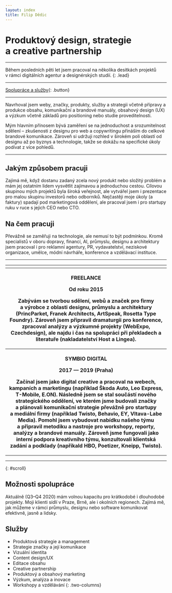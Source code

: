 ```yaml
---
layout: index
title: Filip Dědic
---
```

# Produktový design, strategie a&nbsp;creative partnership

***

Během posledních pěti let jsem pracoval na několika desítkách projektů v&nbsp;rámci digitálních agentur a&nbsp;designérských studií.
{: .lead}

***

[Spolupráce a služby](/#scroll){: .button}

***

Navrhoval jsem weby, značky, produkty, služby a&nbsp;strategii včetně přípravy a produkce obsahu, komunikační a&nbsp;brandové manuály, obsahový design (UX) a&nbsp;výzkum včetně základů pro positioning nebo studie proveditelnosti.

Mým hlavním přínosem bývá zaměření se na jednoduchost a&nbsp;srozumitelnost sdělení – zkušenosti z&nbsp;designu pro web a&nbsp;copywritingu přináším do celkové brandové komunikace. Zároveň si udržuji rozhled v&nbsp;širokém poli oblastí od designu až po byznys a&nbsp;technologie, takže se dokážu na specifické úkoly podívat z&nbsp;více pohledů.

***

## Jakým způsobem pracuji
Zajímá mě, když dostanu zadaný zcela nový produkt nebo složitý problém a mám jej ostatním lidem vysvětlit zajímavou a&nbsp;jednoduchou cestou. Cílovou skupinou mých projektů byla široká veřejnost, ale vytvářel jsem i prezentace pro malou skupinu investorů nebo odborníků. Nejčastěji moje úkoly (a faktury) spadají pod marketingová oddělení, ale pracoval jsem i&nbsp;pro startupy ruku v ruce s&nbsp;jejich CEO nebo CTO.

## Na čem pracuji
Převážně se zaměřuji na technologie, ale nemusí to být podmínkou. Kromě specialistů v oboru dopravy, financí, AI, průmyslu, designu a&nbsp;architektury jsem pracoval i&nbsp;pro reklamní agentury, PR, vydavatelství, neziskové organizace, umělce, módní návrháře, konference a&nbsp;vzdělávací instituce.

***

<table cellspacing="0">
  <tbody>
    <tr>
      <th>
      </th>
    </tr>
    <tr>
      <th>
        <p>FREELANCE</p>
        <p>Od roku 2015</p>
        <p>Zabývám se tvorbou sdělení, webů a značek pro firmy a&nbsp;výrobce z oblasti designu, průmyslu a architektury (PrincParket, Franek Architects, ArtSpeak, Rosetta Type Foundry). Zároveň jsem připravil dramaturgii pro konference, zpracoval analýzy a výzkumné projekty (WebExpo, Czechdesign), ale najdu i čas na spolupráci při překladech a literatuře (nakladatelství Host a Lingea).</p>
      </th>
    </tr>
    <tr>
      <th>
        <p>SYMBIO DIGITAL</p>
        <p>2017 — 2019 (Praha)</p>
        <p>Začínal jsem jako digital creative a pracoval na webech, kampaních a marketingu (například Škoda Auto, Leo Express, T-Mobile, E.ON). Následně jsem se stal součástí nového strategického oddělení, ve kterém jsme budovali značky a&nbsp;plánovali komunikační strategie převážně pro startupy a&nbsp;mediální firmy (například Twisto, Behavio, EY, Vltava-Labe Media). Pomohl jsem vybudovat nabídku našeho týmu a&nbsp;připravil metodiku a&nbsp;nastroje pro workshopy, reporty, analýzy a brandové manuály. Zároveň jsme fungovali jako interní podpora kreativního týmu, konzultovali klientská zadání a&nbsp;podklady (napříkald HBO, Poetizer, Kneipp, Twisto).</p>
      </th>
    </tr>
  </tbody>
</table>

***
{: #scroll}

## Možnosti spolupráce
Aktuálně (Q3–Q4 2020) mám volnou kapacitu pro krátkodobé i&nbsp;dlouhodobé projekty. Moji klienti sídlí v&nbsp;Praze, Brně, ale i&nbsp;okolních regionech. Zajímá mě, jak můžeme v&nbsp;rámci průmyslu, designu nebo software komunikovat efektivně, jasně a&nbsp;lidsky.

## Služby
- Produktová strategie a&nbsp;management
- Strategie značky a&nbsp;její komunikace
- Vizuální identita
- Content design/UX
- Editace obsahu
- Creative partnership
- Produktový a&nbsp;obsahový marketing
- Výzkum, analýza a&nbsp;inovace
- Workshopy a&nbsp;vzdělávání
{: .two-columns}

